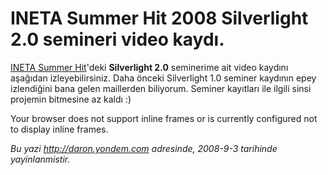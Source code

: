 # INETA Summer Hit 2008 Silverlight 2.0 semineri video kaydı. 

[INETA Summer
Hit](http://daron.yondem.com/tr/post/7a13b13a-ce73-4ca0-b106-5da96c78a08c)'deki
**Silverlight 2.0** seminerime ait video kaydını aşağıdan
izleyebilirsiniz. Daha önceki Silverlight 1.0 seminer kaydının epey
izlendiğini bana gelen maillerden biliyorum. Seminer kayıtları ile
ilgili sinsi projemin bitmesine az kaldı :)

Your browser does not support inline frames or is currently configured
not to display inline frames.


*Bu yazi http://daron.yondem.com adresinde, 2008-9-3 tarihinde yayinlanmistir.*